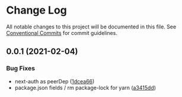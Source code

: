 # Change Log

All notable changes to this project will be documented in this file.
See [Conventional Commits](https://conventionalcommits.org) for commit guidelines.

## 0.0.1 (2021-02-04)

### Bug Fixes

- next-auth as peerDep ([1dcea66](https://github.com/nextauthjs/adapters/commit/1dcea664bb2b88b61d007cc3ec45a0c7b07e31b9))
- package.json fields / rm package-lock for yarn ([a3415dd](https://github.com/nextauthjs/adapters/commit/a3415dd52aa9d35044c2a1d67ff631352d83eea9))
